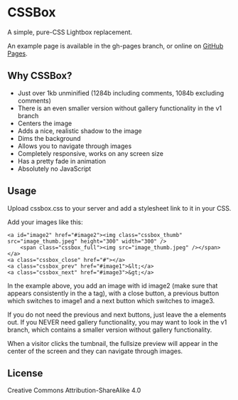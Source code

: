 # CSSBox
A simple, pure-CSS Lightbox replacement.

An example page is available in the gh-pages branch, or online on [GitHub Pages](https://thelastproject.github.io/CSSBox/).

## Why CSSBox?
* Just over 1kb unminified (1284b including comments, 1084b excluding comments)
* There is an even smaller version without gallery functionality in the v1 branch
* Centers the image
* Adds a nice, realistic shadow to the image
* Dims the background
* Allows you to navigate through images
* Completely responsive, works on any screen size
* Has a pretty fade in animation
* Absolutely no JavaScript

## Usage
Upload cssbox.css to your server and add a stylesheet link to it in your CSS.

Add your images like this:

    <a id="image2" href="#image2"><img class="cssbox_thumb" src="image_thumb.jpeg" height="300" width="300" />
        <span class="cssbox_full"><img src="image_thumb.jpeg" /></span>
    </a>
    <a class="cssbox_close" href="#"></a>
    <a class="cssbox_prev" href="#image1">&lt;</a>
    <a class="cssbox_next" href="#image3">&gt;</a>

In the example above, you add an image with id image2 (make sure that appears
consistently in the a tag), with a close button, a previous button which
switches to image1 and a next button which switches to image3.

If you do not need the previous and next buttons, just leave the a elements
out. If you NEVER need gallery functionality, you may want to look in the v1
branch, which contains a smaller version without gallery functionality.

When a visitor clicks the tumbnail, the fullsize preview will appear in the
center of the screen and they can navigate through images.

## License
Creative Commons Attribution-ShareAlike 4.0


